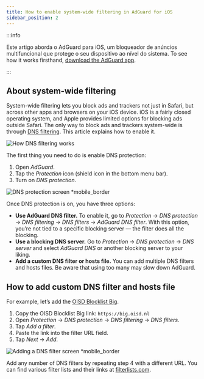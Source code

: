 ```yaml
---
title: How to enable system-wide filtering in AdGuard for iOS
sidebar_position: 2
---
```


:::info

Este artigo aborda o AdGuard para iOS, um bloqueador de anúncios multifuncional que protege o seu dispositivo ao nível do sistema. To see how it works firsthand, [download the AdGuard app](https://agrd.io/download-kb-adblock).

:::

## About system-wide filtering

System-wide filtering lets you block ads and trackers not just in Safari, but across other apps and browsers on your iOS device. iOS is a fairly closed operating system, and Apple provides limited options for blocking ads outside Safari. The only way to block ads and trackers system-wide is through [DNS filtering](https://adguard-dns.io/kb/general/dns-filtering/). This article explains how to enable it.

![How DNS filtering works](https://cdn.adtidy.org/public/Adguard/kb/DNS_filtering/how_dns_filtering_works_en.png)

The first thing you need to do is enable DNS protection:

1. Open *AdGuard*.
2. Tap the *Protection* icon (shield icon in the bottom menu bar).
3. Turn on *DNS protection*.

![DNS protection screen *mobile_border](https://cdn.adtidy.org/content/kb/ad_blocker/iOS/dns_protection.png)

Once DNS protection is on, you have three options:

- **Use AdGuard DNS filter.** To enable it, go to *Protection* → *DNS protection* → *DNS filtering* → *DNS filters* → *AdGuard DNS filter*. With this option, you’re not tied to a specific blocking server — the filter does all the blocking.
- **Use a blocking DNS server.** Go to *Protection* → *DNS protection* → *DNS server* and select *AdGuard DNS* or another blocking server to your liking.
- **Add a custom DNS filter or hosts file.** You can add multiple DNS filters and hosts files. Be aware that using too many may slow down AdGuard.

## How to add custom DNS filter and hosts file

For example, let’s add the [OISD Blocklist Big](https://oisd.nl/).

1. Copy the OISD Blocklist Big link: `https://big.oisd.nl`
2. Open *Protection*  → *DNS protection* → *DNS filtering* → *DNS filters*.
3. Tap *Add a filter*.
4. Paste the link into the filter URL field.
5. Tap *Next* → *Add*.

![Adding a DNS filter screen *mobile_border](https://cdn.adtidy.org/content/kb/ad_blocker/iOS/adding_dns_filter.png)

Add any number of DNS filters by repeating step 4 with a different URL. You can find various filter lists and their links at [filterlists.com](https://filterlists.com).
